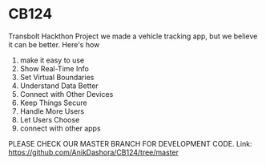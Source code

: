 # CB124
Transbolt Hackthon Project
we made a vehicle tracking app, but we believe it can be better. Here's how
1. make it easy to use
2. Show Real-Time Info
3. Set Virtual Boundaries
4. Understand Data Better
5. Connect with Other Devices
5. Keep Things Secure
6. Handle More Users
7. Let Users Choose
8. connect with other apps


PLEASE CHECK OUR MASTER BRANCH FOR DEVELOPMENT CODE.
Link: https://github.com/AnikDashora/CB124/tree/master
